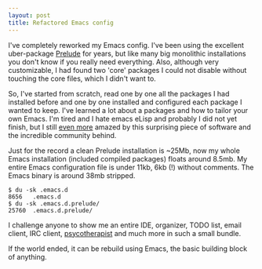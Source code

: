 ```yaml
---
layout: post
title: Refactored Emacs config
---
```


I've completely reworked my Emacs config. I've been using the excellent uber-package [Prelude](https://github.com/bbatsov/prelude) for years, but like many big monolithic installations you don't know if you really need everything. Also, although very customizable, I had found two 'core' packages I could not disable without touching the core files, which I didn't want to.

So, I've started from scratch, read one by one all the packages I had installed before and one by one installed and configured each package I wanted to keep. I've learned a lot about a packages and how to tailor your own Emacs. I'm tired and I hate emacs eLisp and probably I did not yet finish, but I still [even more](/2019/01/24/software-appreciation.html) amazed by this surprising piece of software and the incredible community behind.

Just for the record a clean Prelude installation is ~25Mb, now my whole Emacs installation (included compiled packages) floats around 8.5mb. My entire Emacs configuration file is under 11kb, 6kb (!) without comments. The Emacs binary is around 38mb stripped.

```
$ du -sk .emacs.d
8656   .emacs.d
$ du -sk .emacs.d.prelude/
25760  .emacs.d.prelude/
```

I challenge anyone to show me an entire IDE, organizer, TODO list, email client, IRC client, [psycotherapist](https://www.emacswiki.org/emacs/EmacsDoctor) and much more in such a small bundle. 

If the world ended, it can be rebuild using Emacs, the basic building block of anything.
